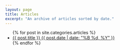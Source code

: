 ```yaml
---
layout: page
title: Articles
excerpt: "An archive of articles sorted by date."
---
```


<ul class="post-list">
{% for post in site.categories.articles %} 
  <li><article><a href="{{ site.baseurl }}{{ post.url }}">{{ post.title }} <span class="entry-date"><time datetime="{{ post.date | date_to_xmlschema }}">{{ post.date | date: "%B %d, %Y" }}</time></span></a></article></li>
{% endfor %}
</ul>
